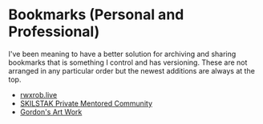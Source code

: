 # Bookmarks (Personal and Professional)

I've been meaning to have a better solution for archiving and sharing
bookmarks that is something I control and has versioning. These are not
arranged in any particular order but the newest additions are always at
the top.

* [rwxrob.live](https://rwxrob.live)
* [SKILSTAK Private Mentored Community](https://skilstak.io)
* [Gordon's Art Work](https://www.deviantart.com/zephyrwork)
